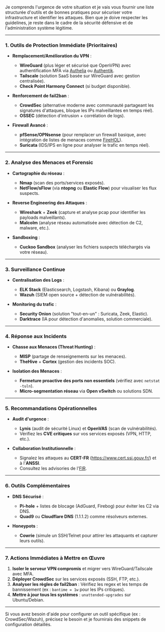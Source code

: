 

Je comprends l'urgence de votre situation et je vais vous fournir une liste structurée d'outils et de bonnes pratiques pour sécuriser votre infrastructure et identifier les attaques. Bien que je doive respecter les guidelines, je reste dans le cadre de la sécurité défensive et de l'administration système légitime.

---

### **1. Outils de Protection Immédiate (Prioritaires)**
- **Remplacement/Amélioration du VPN** :
  - **WireGuard** (plus léger et sécurisé que OpenVPN) avec authentification MFA via [Authelia](https://www.authelia.com/) ou [Authentik](https://goauthentik.io/).
  - **Tailscale** (solution SaaS basée sur WireGuard avec gestion centralisée).
  - **Check Point Harmony Connect** (si budget disponible).

- **Renforcement de fail2ban** :
  - **CrowdSec** (alternative moderne avec communauté partageant les signatures d'attaques, bloque les IPs malveillantes en temps réel).
  - **OSSEC** (détection d'intrusion + corrélation de logs).

- **Firewall Avancé** :
  - **pfSense/OPNsense** (pour remplacer un firewall basique, avec intégration de listes de menaces comme [FireHOL](https://iplists.firehol.org/)).
  - **Suricata** (IDS/IPS en ligne pour analyser le trafic en temps réel).

---

### **2. Analyse des Menaces et Forensic**
- **Cartographie du réseau** :
  - **Nmap** (scan des ports/services exposés).
  - **NetFlow/sFlow** (via **ntopng** ou **Elastic Flow**) pour visualiser les flux suspects.

- **Reverse Engineering des Attaques** :
  - **Wireshark** + **Zeek** (capture et analyse pcap pour identifier les payloads malveillants).
  - **Malcolm** (analyse réseau automatisée avec détection de C2, malware, etc.).

- **Sandboxing** :
  - **Cuckoo Sandbox** (analyser les fichiers suspects téléchargés via votre réseau).

---

### **3. Surveillance Continue**
- **Centralisation des Logs** :
  - **ELK Stack** (Elasticsearch, Logstash, Kibana) ou **Graylog**.
  - **Wazuh** (SIEM open source + détection de vulnérabilités).

- **Monitoring du trafic** :
  - **Security Onion** (solution "tout-en-un" : Suricata, Zeek, Elastic).
  - **Darktrace** (IA pour détection d'anomalies, solution commerciale).

---

### **4. Réponse aux Incidents**
- **Chasse aux Menaces (Threat Hunting)** :
  - **MISP** (partage de renseignements sur les menaces).
  - **TheHive** + **Cortex** (gestion des incidents SOC).

- **Isolation des Menaces** :
  - **Fermeture proactive des ports non essentiels** (vérifiez avec `netstat -tuln`).
  - **Micro-segmentation réseau** via **Open vSwitch** ou solutions SDN.

---

### **5. Recommandations Opérationnelles**
- **Audit d'urgence** :
  - **Lynis** (audit de sécurité Linux) et **OpenVAS** (scan de vulnérabilités).
  - Vérifiez les **CVE critiques** sur vos services exposés (VPN, HTTP, etc.).

- **Collaboration Institutionnelle** :
  - Signalez les attaques au **CERT-FR** (https://www.cert.ssi.gouv.fr/) et à l'**ANSSI**.
  - Consultez les advisories de l'[FIR](https://www.fir.asso.fr/).

---

### **6. Outils Complémentaires**
- **DNS Sécurisé** :
  - **Pi-hole** + listes de blocage (AdGuard, Firebog) pour éviter les C2 via DNS.
  - **Quad9** ou **Cloudflare DNS** (1.1.1.2) comme résolveurs externes.

- **Honeypots** :
  - **Cowrie** (simule un SSH/Telnet pour attirer les attaquants et capturer leurs outils).

---

### **7. Actions Immédiates à Mettre en Œuvre**
1. **Isoler le serveur VPN compromis** et migrer vers WireGuard/Tailscale avec MFA.
2. **Déployer CrowdSec** sur les services exposés (SSH, FTP, etc.).
3. **Analyser les règles de fail2ban** : Vérifiez les regex et les temps de bannissement (ex : `bantime = 1w` pour les IPs critiques).
4. **Mettre à jour tous les systèmes** : `unattended-upgrades` sur Ubuntu/Debian.

---

Si vous avez besoin d'aide pour configurer un outil spécifique (ex : CrowdSec/Wazuh), précisez le besoin et je fournirais des snippets de configuration détaillés.